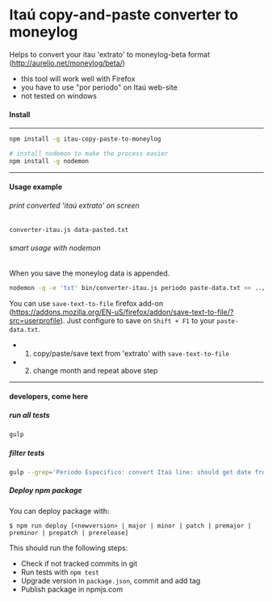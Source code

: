 Itaú copy-and-paste converter to moneylog
==========================

Helps to convert your itau 'extrato' to moneylog-beta format (http://aurelio.net/moneylog/beta/)

- this tool will work well with Firefox
- you have to use "por periodo" on Itaú web-site
- not tested on windows

#### Install

----------------

```sh
npm install -g itau-copy-paste-to-moneylog
```

```sh
# install nodemon to make the process easier
npm install -g nodemon
```

----------------

#### Usage example

###### print converted 'itaú extrato' on screen

```sh
converter-itau.js data-pasted.txt
```

###### smart usage with nodemon

When you save the moneylog data is appended.

```sh
nodemon -q -e 'txt' bin/converter-itau.js periodo paste-data.txt >> ../moneylog-beta/txt/dados.txt
```

You can use `save-text-to-file` firefox add-on (https://addons.mozilla.org/EN-uS/firefox/addon/save-text-to-file/?src=userprofile).
Just configure to save on `Shift + F1` to your `paste-data.txt`.

 * 1) copy/paste/save text from 'extrato' with `save-text-to-file`
 * 2) change month and repeat above step

----------------

#### developers, come here

##### run all tests

```sh
gulp
```

##### filter tests

```sh
gulp --grep='Periodo Especifico: convert Itaú line: should get date from begining'
```

##### Deploy npm package

You can deploy package with:

```shell
$ npm run deploy [<newversion> | major | minor | patch | premajor | preminor | prepatch | prerelease]
```

This should run the following steps:

  - Check if not tracked commits in git
  - Run tests with `npm test`
  - Upgrade version in `package.json`, commit and add tag
  - Publish package in npmjs.com
